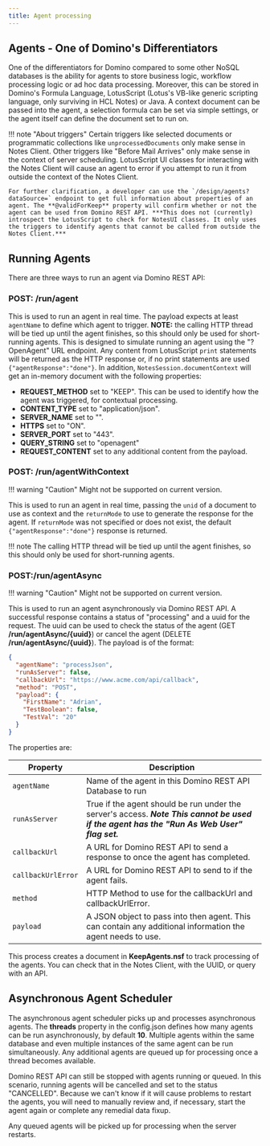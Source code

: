 ```yaml
---
title: Agent processing
---
```


## Agents - One of Domino's Differentiators

One of the differentiators for Domino compared to some other NoSQL databases is the ability for agents to store business logic, workflow processing logic or ad hoc data processing. Moreover, this can be stored in Domino's Formula Language, LotusScript (Lotus's VB-like generic scripting language, only surviving in HCL Notes) or Java. A context document can be passed into the agent, a selection formula can be set via simple settings, or the agent itself can define the document set to run on.

<!-- prettier-ignore -->
!!! note "About triggers"
    Certain triggers like selected documents or programmatic collections like `unprocessedDocuments` only make sense in Notes Client. Other triggers like "Before Mail Arrives" only make sense in the context of server scheduling. LotusScript UI classes for interacting with the Notes Client will cause an agent to error if you attempt to run it from outside the context of the Notes Client.

    For further clarification, a developer can use the `/design/agents?dataSource=` endpoint to get full information about properties of an agent. The **@validForKeep** property will confirm whether or not the agent can be used from Domino REST API. ***This does not (currently) introspect the LotusScript to check for NotesUI classes. It only uses the triggers to identify agents that cannot be called from outside the Notes Client.***

## Running Agents

There are three ways to run an agent via Domino REST API:

### **POST: /run/agent**

This is used to run an agent in real time. The payload expects at least `agentName` to define which agent to trigger. **NOTE:** the calling HTTP thread will be tied up until the agent finishes, so this should only be used for short-running agents. This is designed to simulate running an agent using the "?OpenAgent" URL endpoint. Any content from LotusScript `print` statements will be returned as the HTTP response or, if no print statements are used `{"agentResponse":"done"}`. In addition, `NotesSession.documentContext` will get an in-memory document with the following properties:

- **REQUEST_METHOD** set to "KEEP". This can be used to identify how the agent was triggered, for contextual processing.
- **CONTENT_TYPE** set to "application/json".
- **SERVER_NAME** set to "".
- **HTTPS** set to "ON".
- **SERVER_PORT** set to "443".
- **QUERY_STRING** set to "openagent"
- **REQUEST_CONTENT** set to any additional content from the payload.

### **POST: /run/agentWithContext**

<!-- prettier ignore -->

!!! warning "Caution"
    Might not be supported on current version.

This is used to run an agent in real time, passing the `unid` of a document to use as context and the `returnMode` to use to generate the response for the agent. If `returnMode` was not specified or does not exist, the default `{"agentResponse":"done"}` response is returned.

<!-- prettier-ignore -->
!!! note
    The calling HTTP thread will be tied up until the agent finishes, so this should only be used for short-running agents.

### **POST:/run/agentAsync**

<!-- prettier-ignore -->
!!! warning "Caution"
    Might not be supported on current version.

This is used to run an agent asynchronously via Domino REST API. A successful response contains a status of "processing" and a uuid for the request. The uuid can be used to check the status of the agent (GET **/run/agentAsync/{uuid}**) or cancel the agent (DELETE **/run/agentAsync/{uuid}**). The payload is of the format:

```json
{
  "agentName": "processJson",
  "runAsServer": false,
  "callbackUrl": "https://www.acme.com/api/callback",
  "method": "POST",
  "payload": {
    "FirstName": "Adrian",
    "TestBoolean": false,
    "TestVal": "20"
  }
}
```

The properties are:

| Property           | Description                                                                                                                                |
| ------------------ | ------------------------------------------------------------------------------------------------------------------------------------------ |
| `agentName`        | Name of the agent in this Domino REST API Database to run                                                                                  |
| `runAsServer`      | True if the agent should be run under the server's access. **_Note This cannot be used if the agent has the "Run As Web User" flag set._** |
| `callbackUrl`      | A URL for Domino REST API to send a response to once the agent has completed.                                                              |
| `callbackUrlError` | A URL for Domino REST API to send to if the agent fails.                                                                                   |
| `method`           | HTTP Method to use for the callbackUrl and callbackUrlError.                                                                               |
| `payload`          | A JSON object to pass into then agent. This can contain any additional information the agent needs to use.                                 |

This process creates a document in **KeepAgents.nsf** to track processing of the agents. You can check that in the Notes Client, with the UUID, or query with an API.

## Asynchronous Agent Scheduler

The asynchronous agent scheduler picks up and processes asynchronous agents. The **threads** property in the config.json defines how many agents can be run asynchronously, by default **10**. Multiple agents within the same database and even multiple instances of the same agent can be run simultaneously. Any additional agents are queued up for processing once a thread becomes available.

Domino REST API can still be stopped with agents running or queued. In this scenario, running agents will be cancelled and set to the status "CANCELLED". Because we can't know if it will cause problems to restart the agents, you will need to manually review and, if necessary, start the agent again or complete any remedial data fixup.

Any queued agents will be picked up for processing when the server restarts.
